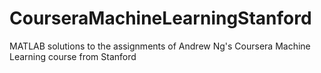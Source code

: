 # CourseraMachineLearningStanford
MATLAB solutions to the assignments of Andrew Ng's Coursera Machine Learning course from Stanford
